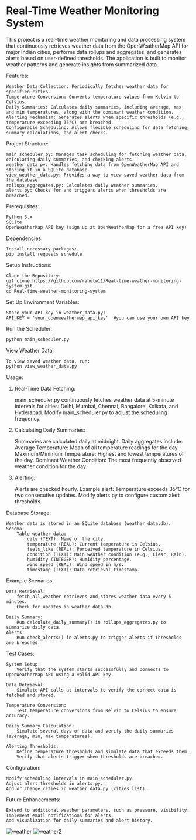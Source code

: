 # Real-Time Weather Monitoring System

This project is a real-time weather monitoring and data processing system that continuously retrieves weather data from the OpenWeatherMap API for major Indian cities, performs data rollups and aggregates, and generates alerts based on user-defined thresholds. The application is built to monitor weather patterns and generate insights from summarized data.

Features:

    Weather Data Collection: Periodically fetches weather data for specified cities.
    Temperature Conversion: Converts temperature values from Kelvin to Celsius.
    Daily Summaries: Calculates daily summaries, including average, max, and min temperatures, along with the dominant weather condition.
    Alerting Mechanism: Generates alerts when specific thresholds (e.g., temperature exceeding 35°C) are breached.
    Configurable Scheduling: Allows flexible scheduling for data fetching, summary calculations, and alert checks.

Project Structure:

    main_scheduler.py: Manages task scheduling for fetching weather data, calculating daily summaries, and checking alerts.
    weather_data.py: Handles fetching data from OpenWeatherMap API and storing it in a SQLite database.
    view_weather_data.py: Provides a way to view saved weather data from the database.
    rollups_aggregates.py: Calculates daily weather summaries.
    alerts.py: Checks for and triggers alerts when thresholds are breached.

Prerequisites:

    Python 3.x
    SQLite
    OpenWeatherMap API key (sign up at OpenWeatherMap for a free API key)

Dependencies:

    Install necessary packages:
    pip install requests schedule

Setup Instructions:

    Clone the Repository:
    git clone https://github.com/rahulw11/Real-time-weather-monitoring-system.git
    cd Real-time-weather-monitoring-system

Set Up Environment Variables:

    Store your API key in weather_data.py:
    API_KEY = 'your_openweathermap_api_key'  #you can use your own API key

Run the Scheduler:

    python main_scheduler.py

View Weather Data:

    To view saved weather data, run:
    python view_weather_data.py

Usage:

1. Real-Time Data Fetching:

    main_scheduler.py continuously fetches weather data at 5-minute intervals for cities: Delhi, Mumbai, Chennai, Bangalore, Kolkata, and Hyderabad.
    Modify main_scheduler.py to adjust the scheduling frequency.

2. Calculating Daily Summaries:

    Summaries are calculated daily at midnight.
    Daily aggregates include:
        Average Temperature: Mean of all temperature readings for the day.
        Maximum/Minimum Temperature: Highest and lowest temperatures of the day.
        Dominant Weather Condition: The most frequently observed weather condition for the day.

3. Alerting:
   
    Alerts are checked hourly.
    Example alert: Temperature exceeds 35°C for two consecutive updates.
    Modify alerts.py to configure custom alert thresholds.

Database Storage:

    Weather data is stored in an SQLite database (weather_data.db).
    Schema:
        Table weather_data:
            city (TEXT): Name of the city.
            temperature (REAL): Current temperature in Celsius.
            feels_like (REAL): Perceived temperature in Celsius.
            condition (TEXT): Main weather condition (e.g., Clear, Rain).
            humidity (INTEGER): Humidity percentage.
            wind_speed (REAL): Wind speed in m/s.
            timestamp (TEXT): Data retrieval timestamp.

Example Scenarios:

    Data Retrieval:
        fetch_all_weather retrieves and stores weather data every 5 minutes.
        Check for updates in weather_data.db.
        
    Daily Summary:
        Run calculate_daily_summary() in rollups_aggregates.py to summarize daily data.
    Alerts:
        Run check_alerts() in alerts.py to trigger alerts if thresholds are breached.

Test Cases:

    System Setup:
        Verify that the system starts successfully and connects to OpenWeatherMap API using a valid API key.
        
    Data Retrieval:
        Simulate API calls at intervals to verify the correct data is fetched and stored.
        
    Temperature Conversion:
        Test temperature conversions from Kelvin to Celsius to ensure accuracy.
        
    Daily Summary Calculation:
        Simulate several days of data and verify the daily summaries (average, min, max temperatures).
        
    Alerting Thresholds:
        Define temperature thresholds and simulate data that exceeds them.
        Verify that alerts trigger when thresholds are breached.

Configuration:

    Modify scheduling intervals in main_scheduler.py.
    Adjust alert thresholds in alerts.py.
    Add or change cities in weather_data.py (cities list).

Future Enhancements:

    Extend to additional weather parameters, such as pressure, visibility.
    Implement email notifications for alerts.
    Add visualization for daily summaries and alert history.


![weather](https://github.com/user-attachments/assets/201ec5a5-9452-40bd-b00b-d93c3a867836)
![weather2](https://github.com/user-attachments/assets/f514b0f7-fb9f-4e2f-8bc0-3e1699792cfd)
